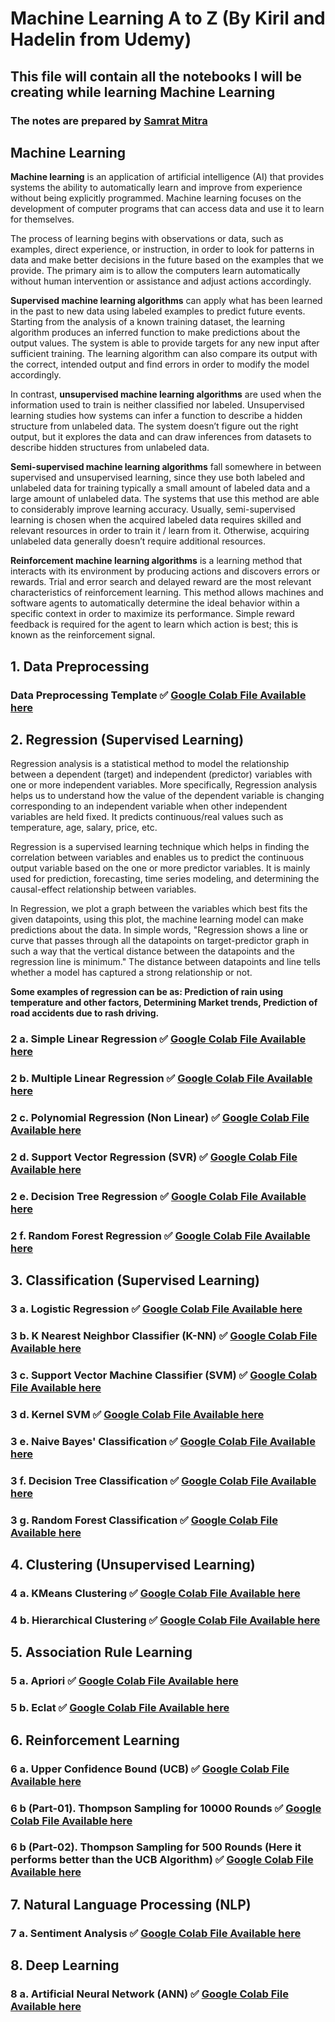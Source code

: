 # Machine Learning A to Z (By Kiril and Hadelin from Udemy)
## This file will contain all the notebooks I will be creating while learning Machine Learning
### The notes are prepared by [Samrat Mitra](https://github.com/lionelsamrat10)

## Machine Learning

<p>
  <b>Machine learning</b> is an application of artificial intelligence (AI) that provides systems the ability to automatically learn and improve from experience without being explicitly programmed. Machine learning focuses on the development of computer programs that can access data and use it to learn for themselves.
</p>
<p>
The process of learning begins with observations or data, such as examples, direct experience, or instruction, in order to look for patterns in data and make better decisions in the future based on the examples that we provide. The primary aim is to allow the computers learn automatically without human intervention or assistance and adjust actions accordingly.
</p>
<p>
  <b>Supervised machine learning algorithms</b> can apply what has been learned in the past to new data using labeled examples to predict future events. Starting from the analysis of a known training dataset, the learning algorithm produces an inferred function to make predictions about the output values. The system is able to provide targets for any new input after sufficient training. The learning algorithm can also compare its output with the correct, intended output and find errors in order to modify the model accordingly.
</p>
<p>
In contrast, <b>unsupervised machine learning algorithms</b> are used when the information used to train is neither classified nor labeled. Unsupervised learning studies how systems can infer a function to describe a hidden structure from unlabeled data. The system doesn’t figure out the right output, but it explores the data and can draw inferences from datasets to describe hidden structures from unlabeled data.
</p>
<p>
  <b>Semi-supervised machine learning algorithms</b> fall somewhere in between supervised and unsupervised learning, since they use both labeled and unlabeled data for training typically a small amount of labeled data and a large amount of unlabeled data. The systems that use this method are able to considerably improve learning accuracy. Usually, semi-supervised learning is chosen when the acquired labeled data requires skilled and relevant resources in order to train it / learn from it. Otherwise, acquiring unlabeled data generally doesn’t require additional resources.
</p>
<p>
  <b>Reinforcement machine learning algorithms</b> is a learning method that interacts with its environment by producing actions and discovers errors or rewards. Trial and error search and delayed reward are the most relevant characteristics of reinforcement learning. This method allows machines and software agents to automatically determine the ideal behavior within a specific context in order to maximize its performance. Simple reward feedback is required for the agent to learn which action is best; this is known as the reinforcement signal.
</p>

## 1. Data Preprocessing
### Data Preprocessing Template ✅ [Google Colab File Available here](https://github.com/lionelsamrat10/machine-learning-a-to-z/blob/main/Data%20Preprocessing/data_preprocessing_tools_samrat.ipynb)
## 2. Regression (Supervised Learning)
<p>
Regression analysis is a statistical method to model the relationship between a dependent (target) and independent (predictor) variables with one or more independent variables. More specifically, Regression analysis helps us to understand how the value of the dependent variable is changing corresponding to an independent variable when other independent variables are held fixed. It predicts continuous/real values such as temperature, age, salary, price, etc.
</p>
<p>
Regression is a supervised learning technique which helps in finding the correlation between variables and enables us to predict the continuous output variable based on the one 
or more predictor variables. It is mainly used for prediction, forecasting, time series modeling, and determining the causal-effect relationship between variables.
</p>
<p>  In Regression, we plot a graph between the variables which best fits the given datapoints, using this plot, the machine learning model can make predictions about the data. In simple words, "Regression shows a line or curve that passes through all the datapoints on target-predictor graph in such a way that the vertical distance between the datapoints and the regression line is minimum." The distance between datapoints and line tells whether a model has captured a strong relationship or not.
</p>
<p>
<b>Some examples of regression can be as: Prediction of rain using temperature and other factors, Determining Market trends, Prediction of road accidents due to rash driving.</b>
</p>

### 2 a. Simple Linear Regression ✅ [Google Colab File Available here](https://github.com/lionelsamrat10/machine-learning-a-to-z/blob/main/Regression/Simple%20Linear%20Regression/simple_linear_regression_samrat.ipynb)
### 2 b. Multiple Linear Regression ✅ [Google Colab File Available here](https://github.com/lionelsamrat10/machine-learning-a-to-z/blob/main/Regression/Multiple%20Linear%20Regression/multiple_linear_regression_samrat.ipynb)
### 2 c. Polynomial Regression (Non Linear) ✅ [Google Colab File Available here](https://github.com/lionelsamrat10/machine-learning-a-to-z/blob/main/Regression/Polynomial%20Regression/polynomial_regression_samrat.ipynb)  
### 2 d. Support Vector Regression (SVR) ✅ [Google Colab File Available here](https://github.com/lionelsamrat10/machine-learning-a-to-z/blob/main/Regression/SVR%20(Support%20Vector%20Regression)/support_vector_regression_samrat.ipynb)
### 2 e. Decision Tree Regression ✅ [Google Colab File Available here](https://github.com/lionelsamrat10/machine-learning-a-to-z/blob/main/Regression/Decision%20Tree%20Regression/decision_tree_regression_samrat.ipynb)
### 2 f. Random Forest Regression ✅ [Google Colab File Available here](https://github.com/lionelsamrat10/machine-learning-a-to-z/blob/main/Regression/Random%20Forest%20Regression/random_forest_regression_samrat.ipynb)

## 3. Classification (Supervised Learning)
### 3 a. Logistic Regression ✅ [Google Colab File Available here](https://github.com/lionelsamrat10/machine-learning-a-to-z/blob/main/Classification/Logistic%20Regression/logistic_regression_samrat.ipynb)
### 3 b. K Nearest Neighbor Classifier (K-NN) ✅ [Google Colab File Available here](https://github.com/lionelsamrat10/machine-learning-a-to-z/blob/main/Classification/K%20Nearest%20Neighbor%20Classifier/k_nearest_neighbors_samrat.ipynb)
### 3 c. Support Vector Machine Classifier (SVM) ✅ [Google Colab File Available here](https://github.com/lionelsamrat10/machine-learning-a-to-z/blob/main/Classification/Support%20Vector%20Machine(SVM)/support_vector_machine_samrat.ipynb)
### 3 d. Kernel SVM ✅ [Google Colab File Available here](https://github.com/lionelsamrat10/machine-learning-a-to-z/tree/main/Classification/Kernel%20SVM)
### 3 e. Naive Bayes' Classification ✅ [Google Colab File Available here](https://github.com/lionelsamrat10/machine-learning-a-to-z/blob/main/Classification/Naive%20Bayes%20Classification/naive_bayes_samrat.ipynb)
### 3 f. Decision Tree Classification ✅ [Google Colab File Available here](https://github.com/lionelsamrat10/machine-learning-a-to-z/blob/main/Classification/Decision%20Tree%20Classifier/decision_tree_classification_samrat.ipynb)
### 3 g. Random Forest Classification ✅ [Google Colab File Available here](https://github.com/lionelsamrat10/machine-learning-a-to-z/blob/main/Classification/Decision%20Tree%20Classifier/decision_tree_classification_samrat.ipynb)

## 4. Clustering (Unsupervised Learning)
### 4 a. KMeans Clustering ✅ [Google Colab File Available here](https://github.com/lionelsamrat10/machine-learning-a-to-z/blob/main/Clustering/K%20Means%20Clustering/k_means_clustering_samrat.ipynb)
### 4 b. Hierarchical Clustering ✅ [Google Colab File Available here](https://github.com/lionelsamrat10/machine-learning-a-to-z/blob/main/Clustering/Hierarchical%20Clustering/hierarchical_clustering_samrat.ipynb)

## 5. Association Rule Learning
### 5 a. Apriori ✅ [Google Colab File Available here](https://github.com/lionelsamrat10/machine-learning-a-to-z/blob/main/Association%20Rule%20Learning/Apriori/apriori_samrat.ipynb)
### 5 b. Eclat ✅ [Google Colab File Available here](https://github.com/lionelsamrat10/machine-learning-a-to-z/blob/main/Association%20Rule%20Learning/Eclat/eclat_samrat.ipynb)

## 6. Reinforcement Learning
### 6 a. Upper Confidence Bound (UCB) ✅ [Google Colab File Available here](https://github.com/lionelsamrat10/machine-learning-a-to-z/blob/main/Reinforcement%20Learning/Upper%20Confidence%20Bound%20(UCB)/upper_confidence_bound_samrat.ipynb)
### 6 b (Part-01). Thompson Sampling for 10000 Rounds ✅ [Google Colab File Available here](https://github.com/lionelsamrat10/machine-learning-a-to-z/blob/main/Reinforcement%20Learning/Thompson%20Sampling/Copy_of_thompson_sampling_samrat_for_10000_rounds.ipynb)
### 6 b (Part-02). Thompson Sampling for 500 Rounds (Here it performs better than the UCB Algorithm) ✅ [Google Colab File Available here](https://github.com/lionelsamrat10/machine-learning-a-to-z/blob/main/Reinforcement%20Learning/Thompson%20Sampling/thompson_sampling_samrat_for_500_rounds.ipynb )

## 7. Natural Language Processing (NLP)
### 7 a. Sentiment Analysis ✅ [Google Colab File Available here](https://github.com/lionelsamrat10/machine-learning-a-to-z/blob/main/Natural%20Language%20Processing(NLP)/Sentiment%20Analysis%20of%20Restaurant%20Reviews/natural_language_processing_samrat.ipynb)

## 8. Deep Learning
### 8 a. Artificial Neural Network (ANN) ✅ [Google Colab File Available here](https://github.com/lionelsamrat10/machine-learning-a-to-z/blob/main/Deep%20Learning/Artificial%20Neural%20Network%20(ANN)/ANN%20For%20Classification/artificial_neural_network_for_classification_samrat.ipynb)
